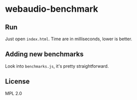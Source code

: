 # webaudio-benchmark

## Run

Just open `index.html`. Time are in milliseconds, lower is better.

## Adding new benchmarks

Look into `benchmarks.js`, it's pretty straightforward.

## License

MPL 2.0
